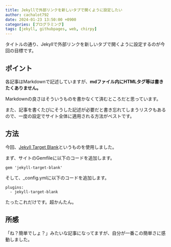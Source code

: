 ```yaml
---  
title: Jekyllで外部リンクを新しいタブで開くように設定したい  
author: cachalot792  
date: 2024-01-23 13:50:00 +0900  
categories: [プログラミング]  
tags: [jekyll, githubpages, web, chirpy]  
---  
```


タイトルの通り、Jekyllで外部リンクを新しいタブで開くように設定するのが今回の目標です。  

## ポイント  

各記事はMarkdownで記述していますが、**mdファイル内にHTMLタグ等は書きたくありません。**  

Markdownの良さはそういうものを書かなくて済むところだと思っています。  

また、記事を書くたびにそうした記述が必要だと書き忘れてしまうリスクもあるので、一度の設定でサイト全体に適用される方法がベストです。  

## 方法  

今回、[Jekyll Target Blank](https://github.com/keithmifsud/jekyll-target-blank)というものを使用しました。  

まず、サイトのGemfileに以下のコードを追加します。  

```
gem 'jekyll-target-blank'
```

そして、_config.ymlに以下のコードを追加します。  

```
plugins:
  - jekyll-target-blank
```

たったこれだけです。超かんたん。  

## 所感  

「ね？簡単でしょ？」みたいな記事になってますが、自分が一番この簡単さに感動しました。  
